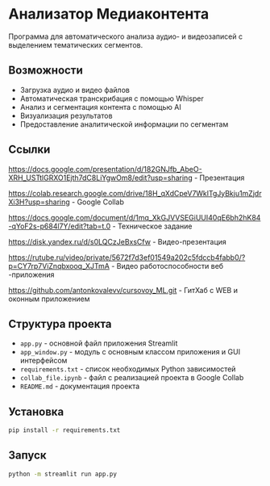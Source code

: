 # Анализатор Медиаконтента

Программа для автоматического анализа аудио- и видеозаписей с выделением тематических сегментов.

## Возможности

- Загрузка аудио и видео файлов
- Автоматическая транскрибация с помощью Whisper
- Анализ и сегментация контента с помощью AI
- Визуализация результатов
- Предоставление аналитической информации по сегментам

## Ссылки

https://docs.google.com/presentation/d/182GNJfb_AbeO-XRH_USTtlGRXO1Ejth7dC8LiYgwOm8/edit?usp=sharing - Презентация

https://colab.research.google.com/drive/18H_qXdCpeV7WklTgJyBkju1mZjdrXi3H?usp=sharing - Google Collab

https://docs.google.com/document/d/1mq_XkGJVVSEGiUUI40qE6bh2hK84-qYoF2s-p684l7Y/edit?tab=t.0 - Техническое задание

https://disk.yandex.ru/d/s0LQCzJeBxsCfw - Видео-презентация

https://rutube.ru/video/private/5672f7d3ef01549a202c5fdccb4fabb0/?p=CY7rp7ViZnqbxooq_XJTmA - Видео работоспособности веб -приложения

https://github.com/antonkovalevv/cursovoy_ML.git - ГитХаб с WEB и оконным приложением

## Структура проекта
- `app.py` - основной файл приложения Streamlit
- `app_window.py` - модуль с основным классом приложения и GUI интерфейсом
- `requirements.txt` - список необходимых Python зависимостей
- `collab_file.ipynb` - файл с реализацией проекта в Google Collab
- `README.md` - документация проекта

## Установка

```bash
pip install -r requirements.txt
```

## Запуск

```bash
python -m streamlit run app.py
``` 
